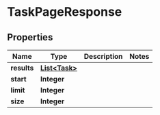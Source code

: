 # TaskPageResponse

## Properties
Name | Type | Description | Notes
------------ | ------------- | ------------- | -------------
**results** | [**List&lt;Task&gt;**](Task.md) |  | 
**start** | **Integer** |  | 
**limit** | **Integer** |  | 
**size** | **Integer** |  | 
